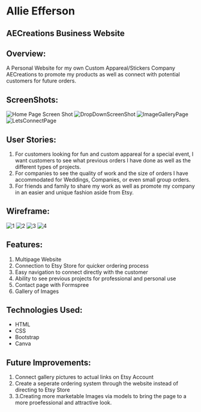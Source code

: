 # Allie Efferson

## AECreations Business Website

## Overview:
A Personal Website for my own Custom Appareal/Stickers Company AECreations to promote my products as well as connect with potential customers for future orders. 

## ScreenShots:
![Home Page Screen Shot](https://github.com/user-attachments/assets/6dcf88dc-649a-4ea6-8073-8f58e6dfa91a)
![DropDownScreenShot](https://github.com/user-attachments/assets/84dfd580-3149-46c0-adeb-3bdb081704c1)
![ImageGalleryPage](https://github.com/user-attachments/assets/7a4f386a-9153-4a53-9460-17b2500aa189)
![LetsConnectPage](https://github.com/user-attachments/assets/a87dc181-14ce-4e4b-a70d-4c837aa3aba5)

## User Stories:
1. For customers looking for fun and custom appareal for a special event, I want customers to see what previous orders I have done as well as the different types of projects.
2. For companies to see the quality of work and the size of orders I have accommodated for Weddings, Companies, or even small group orders.
3. For friends and family to share my work as well as promote my company in an easier and unique fashion aside from Etsy.

## Wireframe:
![1](https://github.com/user-attachments/assets/9bc2717d-2bc8-4612-956d-4cc70070a4bf)
![2](https://github.com/user-attachments/assets/513494d8-fa73-4e30-9859-e347df5e71d9)
![3](https://github.com/user-attachments/assets/b1e11cdb-a6ea-4d9b-b03d-6ea25f5bdbe1)
![4](https://github.com/user-attachments/assets/d7e39957-717e-4a52-8a00-39357461a7b2)

## Features:
1. Multipage Website
2. Connection to Etsy Store for quicker ordering process
3. Easy navigation to connect directly with the customer
4. Ability to see previous projects for professional and personal use
5. Contact page with Formspree
6. Gallery of Images

## Technologies Used:
- HTML
- CSS
- Bootstrap
- Canva

## Future Improvements:
1. Connect gallery pictures to actual links on Etsy Account
2. Create a seperate ordering system through the website instead of directing to Etsy Store
3. 3.Creating more marketable Images via models to bring the page to a more proefessional and attractive look.




